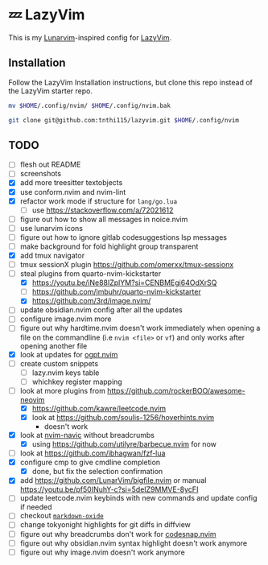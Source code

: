 # 💤 LazyVim

This is my [Lunarvim](https://www.lunarvim.org/)-inspired config for [LazyVim](https://github.com/LazyVim/LazyVim).

## Installation

Follow the LazyVim Installation instructions, but clone this repo instead of
the LazyVim starter repo.

```sh
mv $HOME/.config/nvim/ $HOME/.config/nvim.bak
```

```sh
git clone git@github.com:tnthi115/lazyvim.git $HOME/.config/nvim
```

## TODO

- [ ] flesh out README
- [ ] screenshots
- [x] add more treesitter textobjects
- [x] use conform.nvim and nvim-lint
- [x] refactor work mode if structure for `lang/go.lua`
  - [ ] use https://stackoverflow.com/a/72021612
- [ ] figure out how to show all messages in noice.nvim
- [ ] use lunarvim icons
- [ ] figure out how to ignore gitlab codesuggestions lsp messages
- [ ] make background for fold highlight group transparent
- [x] add tmux navigator
- [ ] tmux sessionX plugin https://github.com/omerxx/tmux-sessionx
- [ ] steal plugins from quarto-nvim-kickstarter
  - [x] https://youtu.be/iNe88IZplYM?si=CENBMEgi64OdXrSQ
  - [ ] https://github.com/jmbuhr/quarto-nvim-kickstarter
  - [x] https://github.com/3rd/image.nvim/
- [ ] update obsidian.nvim config after all the updates
- [ ] configure image.nvim more
- [ ] figure out why hardtime.nvim doesn't work immediately when opening a file on the commandline (i.e `nvim <file>` or `vf`) and only works after opening another file
- [x] look at updates for [ogpt.nvim](https://github.com/huynle/ogpt.nvim)
- [ ] create custom snippets
  - [ ] lazy.nvim keys table
  - [ ] whichkey register mapping
- [ ] look at more plugins from https://github.com/rockerBOO/awesome-neovim
  - [x] https://github.com/kawre/leetcode.nvim
  - [x] look at https://github.com/soulis-1256/hoverhints.nvim
    - doesn't work
- [x] look at [nvim-navic](https://github.com/SmiteshP/nvim-navic) without breadcrumbs
  - [x] using https://github.com/utilyre/barbecue.nvim for now
- [ ] look at https://github.com/ibhagwan/fzf-lua
- [x] configure cmp to give cmdline completion
  - [x] done, but fix the selection confirmation
- [x] add https://github.com/LunarVim/bigfile.nvim or manual https://youtu.be/pf50INuhY-c?si=5deIZ9MMVE-8ycFI
- [ ] update leetcode.nvim keybinds with new commands and update config if needed
- [ ] checkout [`markdown-oxide`](https://github.com/Feel-ix-343/markdown-oxide)
- [ ] change tokyonight highlights for git diffs in diffview
- [ ] figure out why breadcrumbs don't work for [codesnap.nvim](https://github.com/mistricky/codesnap.nvim)
- [ ] figure out why obsidian.nvim syntax highlight doesn't work anymore
- [ ] figure out why image.nvim doesn't work anymore
